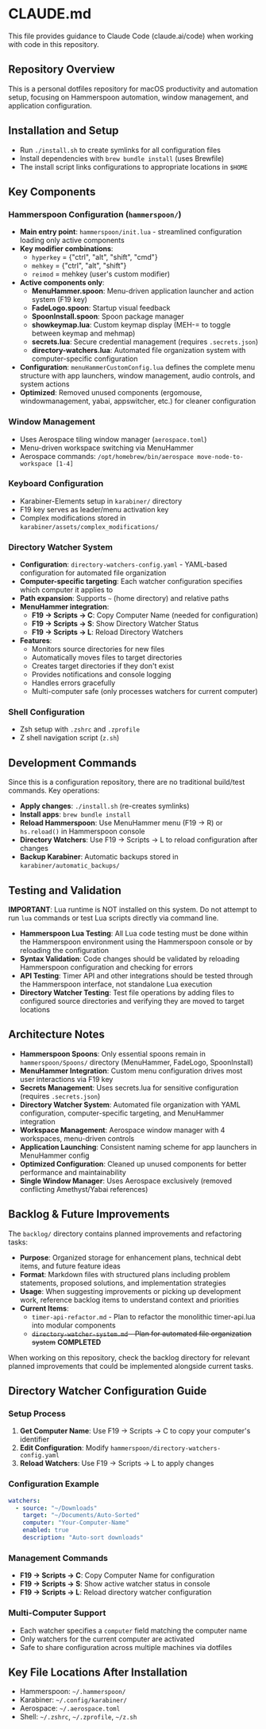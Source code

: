 # CLAUDE.md

This file provides guidance to Claude Code (claude.ai/code) when working with code in this repository.

## Repository Overview

This is a personal dotfiles repository for macOS productivity and automation setup, focusing on Hammerspoon automation, window management, and application configuration.

## Installation and Setup

- Run `./install.sh` to create symlinks for all configuration files
- Install dependencies with `brew bundle install` (uses Brewfile)
- The install script links configurations to appropriate locations in `$HOME`

## Key Components

### Hammerspoon Configuration (`hammerspoon/`)
- **Main entry point**: `hammerspoon/init.lua` - streamlined configuration loading only active components
- **Key modifier combinations**:
  - `hyperkey` = {"ctrl", "alt", "shift", "cmd"}
  - `mehkey` = {"ctrl", "alt", "shift"}
  - `reimod` = mehkey (user's custom modifier)
- **Active components only**:
  - **MenuHammer.spoon**: Menu-driven application launcher and action system (F19 key)
  - **FadeLogo.spoon**: Startup visual feedback
  - **SpoonInstall.spoon**: Spoon package manager
  - **showkeymap.lua**: Custom keymap display (MEH-= to toggle between keymap and mehmap)
  - **secrets.lua**: Secure credential management (requires `.secrets.json`)
  - **directory-watchers.lua**: Automated file organization system with computer-specific configuration
- **Configuration**: `menuHammerCustomConfig.lua` defines the complete menu structure with app launchers, window management, audio controls, and system actions
- **Optimized**: Removed unused components (ergomouse, windowmanagement, yabai, appswitcher, etc.) for cleaner configuration

### Window Management
- Uses Aerospace tiling window manager (`aerospace.toml`)
- Menu-driven workspace switching via MenuHammer
- Aerospace commands: `/opt/homebrew/bin/aerospace move-node-to-workspace [1-4]`

### Keyboard Configuration
- Karabiner-Elements setup in `karabiner/` directory
- F19 key serves as leader/menu activation key
- Complex modifications stored in `karabiner/assets/complex_modifications/`

### Directory Watcher System
- **Configuration**: `directory-watchers-config.yaml` - YAML-based configuration for automated file organization
- **Computer-specific targeting**: Each watcher configuration specifies which computer it applies to
- **Path expansion**: Supports `~` (home directory) and relative paths
- **MenuHammer integration**: 
  - **F19 → Scripts → C**: Copy Computer Name (needed for configuration)
  - **F19 → Scripts → S**: Show Directory Watcher Status
  - **F19 → Scripts → L**: Reload Directory Watchers
- **Features**:
  - Monitors source directories for new files
  - Automatically moves files to target directories
  - Creates target directories if they don't exist
  - Provides notifications and console logging
  - Handles errors gracefully
  - Multi-computer safe (only processes watchers for current computer)

### Shell Configuration
- Zsh setup with `.zshrc` and `.zprofile`
- Z shell navigation script (`z.sh`)

## Development Commands

Since this is a configuration repository, there are no traditional build/test commands. Key operations:

- **Apply changes**: `./install.sh` (re-creates symlinks)
- **Install apps**: `brew bundle install`
- **Reload Hammerspoon**: Use MenuHammer menu (F19 → R) or `hs.reload()` in Hammerspoon console
- **Directory Watchers**: Use F19 → Scripts → L to reload configuration after changes
- **Backup Karabiner**: Automatic backups stored in `karabiner/automatic_backups/`

## Testing and Validation

**IMPORTANT**: Lua runtime is NOT installed on this system. Do not attempt to run `lua` commands or test Lua scripts directly via command line. 

- **Hammerspoon Lua Testing**: All Lua code testing must be done within the Hammerspoon environment using the Hammerspoon console or by reloading the configuration
- **Syntax Validation**: Code changes should be validated by reloading Hammerspoon configuration and checking for errors
- **API Testing**: Timer API and other integrations should be tested through the Hammerspoon interface, not standalone Lua execution
- **Directory Watcher Testing**: Test file operations by adding files to configured source directories and verifying they are moved to target locations

## Architecture Notes

- **Hammerspoon Spoons**: Only essential spoons remain in `hammerspoon/Spoons/` directory (MenuHammer, FadeLogo, SpoonInstall)
- **MenuHammer Integration**: Custom menu configuration drives most user interactions via F19 key
- **Secrets Management**: Uses secrets.lua for sensitive configuration (requires `.secrets.json`)
- **Directory Watcher System**: Automated file organization with YAML configuration, computer-specific targeting, and MenuHammer integration
- **Workspace Management**: Aerospace window manager with 4 workspaces, menu-driven controls
- **Application Launching**: Consistent naming scheme for app launchers in MenuHammer config
- **Optimized Configuration**: Cleaned up unused components for better performance and maintainability
- **Single Window Manager**: Uses Aerospace exclusively (removed conflicting Amethyst/Yabai references)

## Backlog & Future Improvements

The `backlog/` directory contains planned improvements and refactoring tasks:

- **Purpose**: Organized storage for enhancement plans, technical debt items, and future feature ideas
- **Format**: Markdown files with structured plans including problem statements, proposed solutions, and implementation strategies
- **Usage**: When suggesting improvements or picking up development work, reference backlog items to understand context and priorities
- **Current Items**: 
  - `timer-api-refactor.md` - Plan to refactor the monolithic timer-api.lua into modular components
  - ~~`directory-watcher-system.md` - Plan for automated file organization system~~ **COMPLETED**

When working on this repository, check the backlog directory for relevant planned improvements that could be implemented alongside current tasks.

## Directory Watcher Configuration Guide

### Setup Process
1. **Get Computer Name**: Use F19 → Scripts → C to copy your computer's identifier
2. **Edit Configuration**: Modify `hammerspoon/directory-watchers-config.yaml`
3. **Reload Watchers**: Use F19 → Scripts → L to apply changes

### Configuration Example
```yaml
watchers:
  - source: "~/Downloads"
    target: "~/Documents/Auto-Sorted"
    computer: "Your-Computer-Name"
    enabled: true
    description: "Auto-sort downloads"
```

### Management Commands
- **F19 → Scripts → C**: Copy Computer Name for configuration
- **F19 → Scripts → S**: Show active watcher status in console
- **F19 → Scripts → L**: Reload directory watcher configuration

### Multi-Computer Support
- Each watcher specifies a `computer` field matching the computer name
- Only watchers for the current computer are activated
- Safe to share configuration across multiple machines via dotfiles

## Key File Locations After Installation

- Hammerspoon: `~/.hammerspoon/`
- Karabiner: `~/.config/karabiner/`
- Aerospace: `~/.aerospace.toml`
- Shell: `~/.zshrc`, `~/.zprofile`, `~/z.sh`